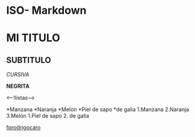 # ISO- Markdown
# MI TITULO
## SUBTITULO
<!-- FORMATOS-->

*CURSIVA*

**NEGRITA**

<--!listas-->

*Manzana
*Naranja
*Melon
  *Piel de sapo
  *de galia
1.Manzana
2.Naranja
3.Melón
 1.Piel de sapo
 2. de galia
 
 <!--Enlaces-->
 [fprodrigocaro](https://FPRODRIGOCARO.ORG)
